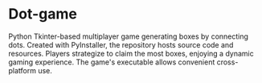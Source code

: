# Dot-game
Python Tkinter-based multiplayer game generating boxes by connecting dots. Created with PyInstaller, the repository hosts source code and resources. Players strategize to claim the most boxes, enjoying a dynamic gaming experience. The game's executable allows convenient cross-platform use.
